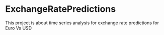 # ExchangeRatePredictions
This project is about time series analysis for exchange rate predictions for Euro Vs USD
